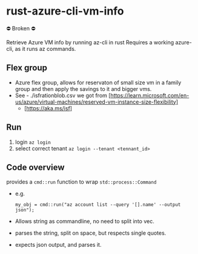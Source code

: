 # rust-azure-cli-vm-info

⛔️ Broken ⛔️

Retrieve Azure VM info by running az-cli in rust
Requires a working azure-cli, as it runs az commands.

## Flex group

* Azure flex group, allows for reservaton of small size vm in a family group and then apply the savings to it and bigger vms.
* See - ./isfrationblob.csv we got from [https://learn.microsoft.com/en-us/azure/virtual-machines/reserved-vm-instance-size-flexibility]
  * [https://aka.ms/isf]

## Run

1. login ```az login```
2. select correct tenant ```az login --tenant <tennant_id>```

## Code overview

provides a ```cmd::run``` function to wrap ```std::process::Command```

* e.g.

      my_obj = cmd::run("az account list --query '[].name' --output json");

* Allows string as commandline, no need to split into vec.
* parses the string, split on space, but respects single quotes.
* expects json output, and parses it.
